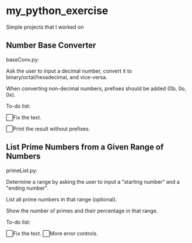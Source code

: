 # my_python_exercise

Simple projects that I worked on

## Number Base Converter

baseConv.py:

Ask the user to input a decimal number, convert it to binary/octal/hexadecimal, and vice-versa.

When converting non-decimal numbers, prefixes should be added (0b, 0o, 0x).

To-do list:

⬜️Fix the text.

⬜️Print the result without prefixes.

## List Prime Numbers from a Given Range of Numbers

primeList.py:

Determine a range by asking the user to input a "starting number" and a "ending number".

List all prime numbers in that range (optional).

Show the number of primes and their percentage in that range.

To-do list:

⬜️Fix the text.
⬜️More error controls.
